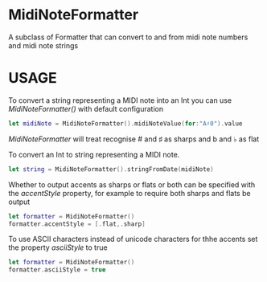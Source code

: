 # MidiNoteFormatter
A subclass of Formatter that can convert to and from midi note numbers and midi note strings

# USAGE

To convert a string representing a MIDI note into an Int you can use _MidiNoteFormatter()_ with default configuration
``` swift
let midiNote = MidiNoteFormatter().midiNoteValue(for:"A♯0").value
```
_MidiNoteFormatter_ will treat recognise # and ♯ as sharps and b and ♭ as flat

To convert an Int to string representing a MIDI note.
``` swift
let string = MidiNoteFormatter().stringFromDate(midiNote)
```

Whether to output accents as sharps or flats or both can be specified with the _accentStyle_ property, for example to require both sharps and flats be output
``` swift
let formatter = MidiNoteFormatter()
formatter.accentStyle = [.flat,.sharp]
```

To use ASCII characters instead of unicode characters for thhe accents set the property _asciiStyle_ to true
``` swift
let formatter = MidiNoteFormatter()
formatter.asciiStyle = true
```
